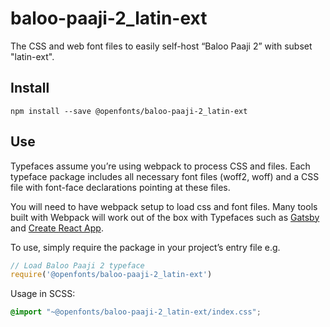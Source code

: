 
# baloo-paaji-2_latin-ext

The CSS and web font files to easily self-host “Baloo Paaji 2” with subset "latin-ext".

## Install

`npm install --save @openfonts/baloo-paaji-2_latin-ext`

## Use

Typefaces assume you’re using webpack to process CSS and files. Each typeface
package includes all necessary font files (woff2, woff) and a CSS file with
font-face declarations pointing at these files.

You will need to have webpack setup to load css and font files. Many tools built
with Webpack will work out of the box with Typefaces such as [Gatsby](https://github.com/gatsbyjs/gatsby)
and [Create React App](https://github.com/facebookincubator/create-react-app).

To use, simply require the package in your project’s entry file e.g.

```javascript
// Load Baloo Paaji 2 typeface
require('@openfonts/baloo-paaji-2_latin-ext')
```

Usage in SCSS:
```scss
@import "~@openfonts/baloo-paaji-2_latin-ext/index.css";
```
